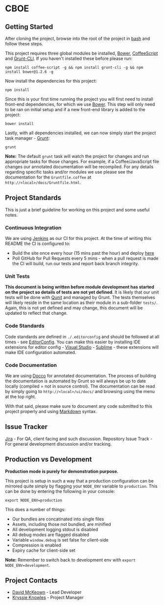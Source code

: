 # CBOE

## Getting Started

After cloning the project, browse into the root of the project in [bash](http://git-scm.com/downloads) and follow these steps.

This project requires three global modules be installed, [Bower](http://bower.io/), [CoffeeScript](https://npmjs.org/package/coffee-script) and [Grunt-CLI](https://npmjs.org/package/grunt-cli). If you haven't installed these before please run:

```
npm install coffee-script -g && npm install grunt-cli -g && npm install bower@1.2.6 -g
```

Now install the dependencies for this project:

```
npm install
```

Since this is your first time running the project you will first need to install front-end dependencies, for which we use [Bower](http://bower.io/). This step will only need to be ran on initial setup and if a new front-end library is added to the project:

```
bower install
```

Lastly, with all dependencies installed, we can now simply start the project task manager - [Grunt](http://gruntjs.com/):

```
grunt
```

**Note:** The default `grunt` task will watch the project for changes and run appropriate tasks for those changes. For example, if a Coffee/JavaScript file changes our annotated documentation will be recompiled. For any details regarding specific tasks and/or modules we use please see the documentation for the `Gruntfile.coffee` at `http://<local>/docs/Gruntfile.html`.

## Project Standards

This is just a brief guideline for working on this project and some useful notes.

### Continuous Integration

We are using [Jenkins](http://jenkins-ci.org/) as our CI for this project. At the time of writing this README the CI is configured to:

- Build the site once every hour (15 mins past the hour) and deploy [here](http://dev-cboe.bgtpartners.com/)
- Poll GitHub for Pull Requests every 5 mins - when a pull request is made the CI will build, run our tests and report back branch integrity.

###  Unit Tests

**This document is being written before module development has started on the project so details of tests are not yet defined**. It is likely that our unit tests will be done with [Qunit](http://qunitjs.com/) and managed by Grunt. The tests themselves will likely reside in the same location as their module in a sub-folder `tests/`. Again, this is not yet defined and may change, this document will be updated to reflect that change.

### Code Standards

Code standards are defined in `./.editorconfig` and should be followed at all times - see [EditorConfig](http://editorconfig.org/). You can make this easier by installing IDE extensions for editor config - [Visual Studio](http://visualstudiogallery.msdn.microsoft.com/c8bccfe2-650c-4b42-bc5c-845e21f96328) - [Sublime](https://github.com/sindresorhus/editorconfig-sublime) - these extensions will make IDE configuration automated.

### Code Documentation

We are using [Docco](http://jashkenas.github.io/docco/) for annotated documentation. The process of building the documentation is automated by Grunt so will always be up to date locally (compiled = not in source control). The documentation can be read by simply going to `http://<local>/ui/docs/` and browsing using the menu at the top right.

With that said, please make sure to document any code submitted to this project properly and using [Markdown](http://daringfireball.net/projects/markdown/) syntax.

## Issue Tracker

[Jira](http://jira.bgtpartners.com) - For QA, client facing and such discussion.
Repository Issue Track - For general development discussion and/or tracking.

## Production vs Development

**Production mode is purely for demonstration purpose.**

This project is setup in such a way that a production configuration can be mirrored quite simply by flagging your `NODE_ENV` variable to `production`. This can be done by entering the following in your console:

```
export NODE_ENV=production
```

This does a number of things:

* Our bundles are concatinated into single files
* Assets, including those not bundled, are minified
* All development logging stdout is disabled
* All debug modes are flagged disabled
* Variable `window.debug` is set false for client-side
* Compression is enabled
* Expiry cache for client-side set

**Note:** Remember to switch back to development env with `export NODE_ENV=development`.

## Project Contacts

- [David McKeown](mailto:david.j.mckeown@us.pwc.com) - Lead Developer
- [Kryssie Knowles](mailto:kryssie.c.knowles@pwc.us.com) - Project Manager
